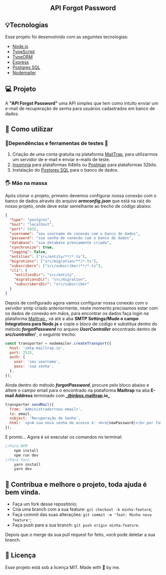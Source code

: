 <p align="center">
  <h2 align="center">API Forgot Password</h2>
</p>

## :bulb:Tecnologias

Esse projeto foi desenvolvido com as seguintes tecnologias:

- [Node.js](https://nodejs.org/en/)
- [TypeScript](https://www.typescriptlang.org/index.html)
- [TypeORM](https://typeorm.io/#/)
- [Express](https://expressjs.com/pt-br/)
- [Postgres SQL](https://www.postgresql.org/)
- [Nodemailer](https://nodemailer.com/about/)

## 💻 Projeto

A **"API Forgot Password"** uma API simples que tem como intuito enviar um e-mail de recuperação de senha para usuários cadastrados em banco de dados.

## :memo: Como utilizar

### 📌Dependências e ferramentas de testes 🧪

1. Criação de uma conta gratuita na plataforma [MailTrap](https://mailtrap.io/register/signup?ref=header), para utilizarmos um servidor de e-mail e enviar e-mails de teste.
2. [Insomnia](https://insomnia.rest/download/) para plataformas 64bits ou [Postman](https://www.postman.com/) para plataformas 32bits.
3. Instalação do [Postgres SQL](https://www.postgresql.org/docs/current/tutorial.html) para o banco de dados.

### 🖐 Mão na massa

Após clonar o projeto, primeiro devemos configurar nossa conexão com o banco de dados através do arquivo **_ormconfig.json_** que está na raiz do nosso projeto, onde deve estar semelhante ao trecho de código abaixo:

```json
{
  "type": "postgres",
  "host": "localhost",
  "port": 5432,
  "username": "seu username de conexão com o banco de dados",
  "password": "sua senha de conexão com o banco de dados",
  "database": "sua database previamente criada",
  "synchronize": true,
  "logging": false,
  "entities": ["src/entity/**/*.ts"],
  "migrations": ["src/migration/**/*.ts"],
  "subscribers": ["src/subscriber/**/*.ts"],
  "cli": {
    "entitiesDir": "src/entity",
    "migrationsDir": "src/migration",
    "subscribersDir": "src/subscriber"
  }
}
```

Depois de configurado agora vamos configurar nossa conexão com o servidor smtp criado anteriormente, neste momento precisamos estar com os dados de conexão em mãos, para encontrar os dados faça login na plataforma [Mailtrap ](https://mailtrap.io/signin), vá até a aba **SMTP Settings/Mude o campo Integrations para Node.js** e copie o bloco de código e substitua dentro do método **_forgotPassword_** no arquivo **_UserController_** encontrado dentro de **_src/controller/_** , o seguinte trecho:

```js
const transporter = nodemailer.createTransport({
  host: 'smtp.mailtrap.io',
  port: 2525,
  auth: {
    user: 'seu username',
    pass: 'sua senha',
  },
});
```

Ainda dentro do método **_forgotPassword_**, procure pelo bloco abaixo e altere o campo email para o encontrado na plataforma **Mailtrap** na aba **E-mail Address** terminado com **_@inbox.mailtrap.io_**

```js
transporter.sendMail({
  from: 'Administrador<seu email>',
  to: email,
  subject: 'Recuperação de Senha',
  html: `<p>A sua nova senha de acesso é: <b>${newPassword}</b> por favor, faça login em nosso sistema e a altere para uma senha de sua preferência.</p><br/><a href="https://google.com">Sistema<a>`,
});
```

E pronto...
Agora é só executar os comandos no terminal:

```js
//Para NPM
	npm install
	npm run dev
//Para Yarn
	yarn install
	yarn dev
```

## 🤔 Contribua e melhore o projeto, toda ajuda é bem vinda.

- Faça um fork desse repositório;
- Cria uma branch com a sua feature: `git checkout -b minha-feature`;
- Faça commit das suas alterações: `git commit -m 'feat: Minha nova feature'`;
- Faça push para a sua branch: `git push origin minha-feature`.

Depois que o merge da sua pull request for feito, você pode deletar a sua branch.

## :memo: Licença

Esse projeto está sob a licença MIT. Made with 💛 by me.
